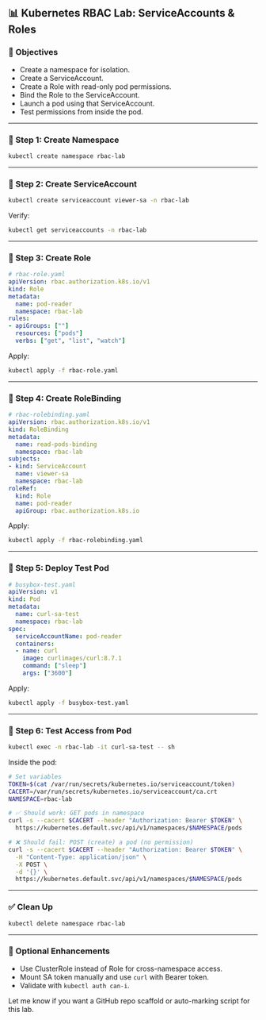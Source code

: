 ## 📊 Kubernetes RBAC Lab: ServiceAccounts & Roles

### 🎯 Objectives

* Create a namespace for isolation.
* Create a ServiceAccount.
* Create a Role with read-only pod permissions.
* Bind the Role to the ServiceAccount.
* Launch a pod using that ServiceAccount.
* Test permissions from inside the pod.

---

### 🔹 Step 1: Create Namespace

```bash
kubectl create namespace rbac-lab
```

---

### 🔹 Step 2: Create ServiceAccount

```bash
kubectl create serviceaccount viewer-sa -n rbac-lab
```

Verify:

```bash
kubectl get serviceaccounts -n rbac-lab
```

---

### 🔹 Step 3: Create Role

```yaml
# rbac-role.yaml
apiVersion: rbac.authorization.k8s.io/v1
kind: Role
metadata:
  name: pod-reader
  namespace: rbac-lab
rules:
- apiGroups: [""]
  resources: ["pods"]
  verbs: ["get", "list", "watch"]
```

Apply:

```bash
kubectl apply -f rbac-role.yaml
```

---

### 🔹 Step 4: Create RoleBinding

```yaml
# rbac-rolebinding.yaml
apiVersion: rbac.authorization.k8s.io/v1
kind: RoleBinding
metadata:
  name: read-pods-binding
  namespace: rbac-lab
subjects:
- kind: ServiceAccount
  name: viewer-sa
  namespace: rbac-lab
roleRef:
  kind: Role
  name: pod-reader
  apiGroup: rbac.authorization.k8s.io
```

Apply:

```bash
kubectl apply -f rbac-rolebinding.yaml
```

---

### 🔹 Step 5: Deploy Test Pod

```yaml
# busybox-test.yaml
apiVersion: v1
kind: Pod
metadata:
  name: curl-sa-test
  namespace: rbac-lab
spec:
  serviceAccountName: pod-reader
  containers:
  - name: curl
    image: curlimages/curl:8.7.1
    command: ["sleep"]
    args: ["3600"]
```

Apply:

```bash
kubectl apply -f busybox-test.yaml
```

---

### 🔹 Step 6: Test Access from Pod

```bash
kubectl exec -n rbac-lab -it curl-sa-test -- sh
```

Inside the pod:

```sh
# Set variables
TOKEN=$(cat /var/run/secrets/kubernetes.io/serviceaccount/token)
CACERT=/var/run/secrets/kubernetes.io/serviceaccount/ca.crt
NAMESPACE=rbac-lab

# ✅ Should work: GET pods in namespace
curl -s --cacert $CACERT --header "Authorization: Bearer $TOKEN" \
  https://kubernetes.default.svc/api/v1/namespaces/$NAMESPACE/pods

# ❌ Should fail: POST (create) a pod (no permission)
curl -s --cacert $CACERT --header "Authorization: Bearer $TOKEN" \
  -H "Content-Type: application/json" \
  -X POST \
  -d '{}' \
  https://kubernetes.default.svc/api/v1/namespaces/$NAMESPACE/pods
```

---

### ✅ Clean Up

```bash
kubectl delete namespace rbac-lab
```

---

### 🔧 Optional Enhancements

* Use ClusterRole instead of Role for cross-namespace access.
* Mount SA token manually and use `curl` with Bearer token.
* Validate with `kubectl auth can-i`.

Let me know if you want a GitHub repo scaffold or auto-marking script for this lab.
